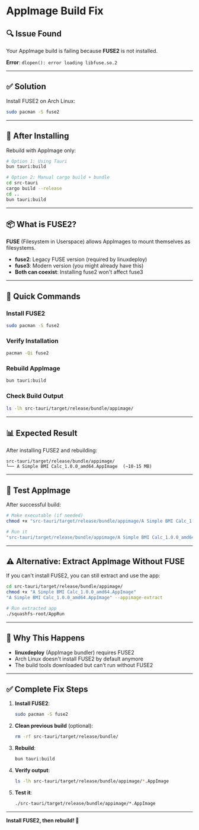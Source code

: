 # AppImage Build Fix

## 🔍 Issue Found

Your AppImage build is failing because **FUSE2** is not installed.

**Error**: `dlopen(): error loading libfuse.so.2`

---

## ✅ Solution

Install FUSE2 on Arch Linux:

```bash
sudo pacman -S fuse2
```

---

## 🚀 After Installing

Rebuild with AppImage only:

```bash
# Option 1: Using Tauri
bun tauri:build

# Option 2: Manual cargo build + bundle
cd src-tauri
cargo build --release
cd ..
bun tauri:build
```

---

## 📦 What is FUSE2?

**FUSE** (Filesystem in Userspace) allows AppImages to mount themselves as filesystems.

- **fuse2**: Legacy FUSE version (required by linuxdeploy)
- **fuse3**: Modern version (you might already have this)
- **Both can coexist**: Installing fuse2 won't affect fuse3

---

## 🎯 Quick Commands

### Install FUSE2
```bash
sudo pacman -S fuse2
```

### Verify Installation
```bash
pacman -Qi fuse2
```

### Rebuild AppImage
```bash
bun tauri:build
```

### Check Build Output
```bash
ls -lh src-tauri/target/release/bundle/appimage/
```

---

## 📊 Expected Result

After installing FUSE2 and rebuilding:

```
src-tauri/target/release/bundle/appimage/
└── A Simple BMI Calc_1.0.0_amd64.AppImage  (~10-15 MB)
```

---

## 🧪 Test AppImage

After successful build:

```bash
# Make executable (if needed)
chmod +x "src-tauri/target/release/bundle/appimage/A Simple BMI Calc_1.0.0_amd64.AppImage"

# Run it
"src-tauri/target/release/bundle/appimage/A Simple BMI Calc_1.0.0_amd64.AppImage"
```

---

## ⚠️ Alternative: Extract AppImage Without FUSE

If you can't install FUSE2, you can still extract and use the app:

```bash
cd src-tauri/target/release/bundle/appimage/
chmod +x "A Simple BMI Calc_1.0.0_amd64.AppImage"
"A Simple BMI Calc_1.0.0_amd64.AppImage" --appimage-extract

# Run extracted app
./squashfs-root/AppRun
```

---

## 🔧 Why This Happens

- **linuxdeploy** (AppImage bundler) requires FUSE2
- Arch Linux doesn't install FUSE2 by default anymore
- The build tools downloaded but can't run without FUSE2

---

## ✅ Complete Fix Steps

1. **Install FUSE2**:
   ```bash
   sudo pacman -S fuse2
   ```

2. **Clean previous build** (optional):
   ```bash
   rm -rf src-tauri/target/release/bundle/
   ```

3. **Rebuild**:
   ```bash
   bun tauri:build
   ```

4. **Verify output**:
   ```bash
   ls -lh src-tauri/target/release/bundle/appimage/*.AppImage
   ```

5. **Test it**:
   ```bash
   ./src-tauri/target/release/bundle/appimage/*.AppImage
   ```

---

**Install FUSE2, then rebuild! 🚀**
